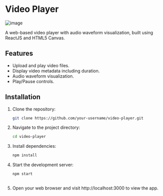 # Video Player

![image](https://github.com/Dixzen/CineWave/assets/78369837/9a9f872c-be9e-4f44-8232-23f767bfa488)

A web-based video player with audio waveform visualization, built using ReactJS and HTML5 Canvas.

## Features

- Upload and play video files.
- Display video metadata including duration.
- Audio waveform visualization.
- Play/Pause controls.

## Installation

1. Clone the repository:

   ```bash
   git clone https://github.com/your-username/video-player.git

2. Navigate to the project directory:

    ```bash
    cd video-player

3. Install dependencies:

    ```bash
    npm install

4. Start the development server:

    ```bash
    npm start
  
5. Open your web browser and visit http://localhost:3000 to view the app.
